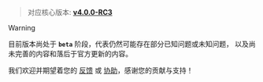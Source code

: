 > 对应核心版本: [**v4.0.0-RC3**](https://github.com/simple-robot/simpler-robot/releases/tag/v4.0.0-RC3)
    
> [!warning]
> 目前版本尚处于 **`beta`** 阶段，代表仍然可能存在部分已知问题或未知问题，
> 以及尚未完善的内容和落后于官方更新的内容。

我们欢迎并期望着您的 [反馈](https://github.com/simple-robot/simbot-component-kook/issues) 或 [协助](https://github.com/simple-robot/simbot-component-kook/pulls)，感谢您的贡献与支持！
